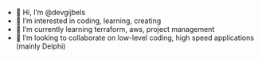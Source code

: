 - 👋 Hi, I’m @devgijbels
- 👀 I’m interested in coding, learning, creating
- 🌱 I’m currently learning terraform, aws, project management
- 💞️ I’m looking to collaborate on low-level coding, high speed applications (mainly Delphi)

<!---
devgijbels/devgijbels is a ✨ special ✨ repository because its `README.md` (this file) appears on your GitHub profile.
You can click the Preview link to take a look at your changes.
--->
